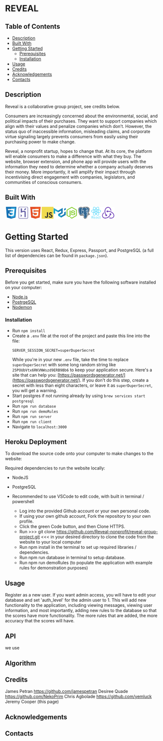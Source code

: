 
# REVEAL

## Table of Contents

- [Description](#description)
- [Built With](#built-with)
- [Getting Started](#getting-started)
  - [Prerequisites](#prerequisites)
  - [Installation](#installation)
- [Usage](#usage)
- [Credits](#credits)
- [Acknowledgements](#acknowledgements)
- [Contacts](#contacts)

## Description

Reveal is a collaborative group project, see credits below.

Consumers are increasingly concerned about the environmental, social, and political impacts of their purchases. They want to support companies which align with their values and penalize companies which don’t. However, the status quo of inaccessible information, misleading claims, and corporate virtue signaling largely prevents consumers from easily using their purchasing power to make change. 

Reveal, a nonprofit startup, hopes to change that. At its core, the platform will enable consumers to make a difference with what they buy. The website, browser extension, and phone app will provide users with the information they need to determine whether a company actually deserves their money. More importantly, it will amplify their impact through incentivising direct engagement with companies, legislators, and communities of conscious consumers.

## Built With

<a href="https://developer.mozilla.org/en-US/docs/Web/CSS"><img src="https://raw.githubusercontent.com/devicons/devicon/master/icons/css3/css3-original.svg" height="40px" width="40px" /></a><a href="https://www.heroku.com/"><img src="https://raw.githubusercontent.com/devicons/devicon/master/icons/heroku/heroku-original.svg" height="40px" width="40px" /></a><a href="https://developer.mozilla.org/en-US/docs/Web/HTML"><img src="https://raw.githubusercontent.com/devicons/devicon/master/icons/html5/html5-original.svg" height="40px" width="40px" /></a><a href="https://developer.mozilla.org/en-US/docs/Web/JavaScript"><img src="https://raw.githubusercontent.com/devicons/devicon/master/icons/javascript/javascript-original.svg" height="40px" width="40px" /></a><a href="https://material-ui.com/"><img src="https://raw.githubusercontent.com/devicons/devicon/master/icons/materialui/materialui-original.svg" height="40px" width="40px" /></a><a href="https://nodejs.org/en/"><img src="https://raw.githubusercontent.com/devicons/devicon/master/icons/nodejs/nodejs-original.svg" height="40px" width="40px" /></a><a href="https://www.postgresql.org/"><img src="https://raw.githubusercontent.com/devicons/devicon/master/icons/postgresql/postgresql-original.svg" height="40px" width="40px" /></a><a href="https://reactjs.org/"><img src="https://raw.githubusercontent.com/devicons/devicon/master/icons/react/react-original-wordmark.svg" height="40px" width="40px" /></a><a href="https://redux.js.org/"><img src="https://raw.githubusercontent.com/devicons/devicon/master/icons/redux/redux-original.svg" height="40px" width="40px" /></a>

# Getting Started
This version uses React, Redux, Express, Passport, and PostgreSQL (a full list of dependencies can be found in `package.json`).


## Prerequisites

Before you get started, make sure you have the following software installed on your computer:

- [Node.js](https://nodejs.org/en/)
- [PostrgeSQL](https://www.postgresql.org/)
- [Nodemon](https://nodemon.io/)

### Installation

- Run `npm install`
- Create a `.env` file at the root of the project and paste this line into the file:
  ```
  SERVER_SESSION_SECRET=superDuperSecret
  ```
  While you're in your new `.env` file, take the time to replace `superDuperSecret` with some long random string like `25POUbVtx6RKVNWszd9ERB9Bb6` to keep your application secure. Here's a site that can help you: [https://passwordsgenerator.net/](https://passwordsgenerator.net/). If you don't do this step, create a secret with less than eight characters, or leave it as `superDuperSecret`, you will get a warning.
- Start postgres if not running already by using `brew services start postgresql`
- Run `npm run database`
- Run `npm run demoRules`
- Run `npm run server`
- Run `npm run client`
- Navigate to `localhost:3000`

## Heroku Deployment

To download the source code onto your computer to make changes to the website:

Required dependencies to run the website locally:
- NodeJS
- PostgreSQL
- Recommended to use VSCode to edit code, with built in terminal / powershell

  - Log into the provided Github account or your own personal code.
  - If using your own github account, Fork the repository to your own profile. 
  - Click the green Code button, and then Clone HTTPS.
  - Run >>> git clone https://github.com/Reveal-nonprofit/reveal-group-project.git <<< in your desired directory to clone the code from the website to your local computer
  - Run npm install in the terminal to set up required libraries / dependencies.
  - Run npm run database in terminal to setup database.
  - Run npm run demoRules (to populate the application with example rules for demonstration purposes)

## Usage

Register as a new user. If you want admin access, you will have to edit your database and set 'auth_level' for the admin user to 1. This will add new functionality to the application, including viewing messages, viewing user information, and most importantly, adding new rules to the database so that the scores have more functionality. The more rules that are added, the more accuracy that the scores will have.

## API

we use 

## Algorithm 

## Credits

James Petran https://github.com/jamespetran
Desiree Quade https://github.com/NekoPrim
Chris Agbolade https://github.com/yemluck
Jeremy Cooper (this page)

## Acknowledgements


## Contacts


